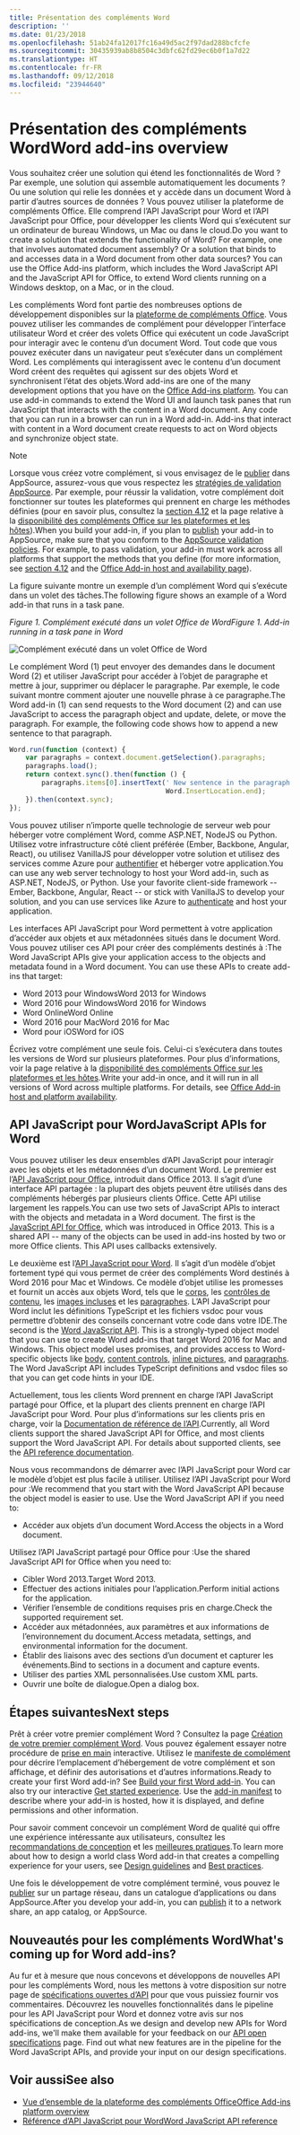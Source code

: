 ```yaml
---
title: Présentation des compléments Word
description: ''
ms.date: 01/23/2018
ms.openlocfilehash: 51ab24fa12017fc16a49d5ac2f97dad288bcfcfe
ms.sourcegitcommit: 30435939ab8b8504c3dbfc62fd29ec6b0f1a7d22
ms.translationtype: HT
ms.contentlocale: fr-FR
ms.lasthandoff: 09/12/2018
ms.locfileid: "23944640"
---
```

# <a name="word-add-ins-overview"></a><span data-ttu-id="9fc1d-102">Présentation des compléments Word</span><span class="sxs-lookup"><span data-stu-id="9fc1d-102">Word add-ins overview</span></span>

<span data-ttu-id="9fc1d-p101">Vous souhaitez créer une solution qui étend les fonctionnalités de Word ? Par exemple, une solution qui assemble automatiquement les documents ? Ou une solution qui relie les données et y accède dans un document Word à partir d’autres sources de données ? Vous pouvez utiliser la plateforme de compléments Office. Elle comprend l’API JavaScript pour Word et l’API JavaScript pour Office, pour développer les clients Word qui s’exécutent sur un ordinateur de bureau Windows, un Mac ou dans le cloud.</span><span class="sxs-lookup"><span data-stu-id="9fc1d-p101">Do you want to create a solution that extends the functionality of Word? For example, one that involves automated document assembly? Or a solution that binds to and accesses data in a Word document from other data sources? You can use the Office Add-ins platform, which includes the Word JavaScript API and the JavaScript API for Office, to extend Word clients running on a Windows desktop, on a Mac, or in the cloud.</span></span>

<span data-ttu-id="9fc1d-p102">Les compléments Word font partie des nombreuses options de développement disponibles sur la [plateforme de compléments Office](../overview/office-add-ins.md). Vous pouvez utiliser les commandes de complément pour développer l’interface utilisateur Word et créer des volets Office qui exécutent un code JavaScript pour interagir avec le contenu d’un document Word. Tout code que vous pouvez exécuter dans un navigateur peut s’exécuter dans un complément Word. Les compléments qui interagissent avec le contenu d’un document Word créent des requêtes qui agissent sur des objets Word et synchronisent l’état des objets.</span><span class="sxs-lookup"><span data-stu-id="9fc1d-p102">Word add-ins are one of the many development options that you have on the [Office Add-ins platform](../overview/office-add-ins.md). You can use add-in commands to extend the Word UI and launch task panes that run JavaScript that interacts with the content in a Word document. Any code that you can run in a browser can run in a Word add-in. Add-ins that interact with content in a Word document create requests to act on Word objects and synchronize object state.</span></span> 

> [!NOTE]
> <span data-ttu-id="9fc1d-p103">Lorsque vous créez votre complément, si vous envisagez de le [publier](../publish/publish.md) dans AppSource, assurez-vous que vous respectez les [stratégies de validation AppSource](https://docs.microsoft.com/office/dev/store/validation-policies). Par exemple, pour réussir la validation, votre complément doit fonctionner sur toutes les plateformes qui prennent en charge les méthodes définies (pour en savoir plus, consultez la [section 4.12](https://docs.microsoft.com/office/dev/store/validation-policies#4-apps-and-add-ins-behave-predictably) et la page relative à la [disponibilité des compléments Office sur les plateformes et les hôtes](../overview/office-add-in-availability.md)).</span><span class="sxs-lookup"><span data-stu-id="9fc1d-p103">When you build your add-in, if you plan to [publish](../publish/publish.md) your add-in to AppSource, make sure that you conform to the [AppSource validation policies](https://docs.microsoft.com/office/dev/store/validation-policies). For example, to pass validation, your add-in must work across all platforms that support the methods that you define (for more information, see [section 4.12](https://docs.microsoft.com/office/dev/store/validation-policies#4-apps-and-add-ins-behave-predictably) and the [Office Add-in host and availability page](../overview/office-add-in-availability.md)).</span></span>

<span data-ttu-id="9fc1d-113">La figure suivante montre un exemple d’un complément Word qui s’exécute dans un volet des tâches.</span><span class="sxs-lookup"><span data-stu-id="9fc1d-113">The following figure shows an example of a Word add-in that runs in a task pane.</span></span>

<span data-ttu-id="9fc1d-114">*Figure 1. Complément exécuté dans un volet Office de Word*</span><span class="sxs-lookup"><span data-stu-id="9fc1d-114">*Figure 1. Add-in running in a task pane in Word*</span></span>

![Complément exécuté dans un volet Office de Word](../images/word-add-in-show-host-client.png)

<span data-ttu-id="9fc1d-p104">Le complément Word (1) peut envoyer des demandes dans le document Word (2) et utiliser JavaScript pour accéder à l’objet de paragraphe et mettre à jour, supprimer ou déplacer le paragraphe. Par exemple, le code suivant montre comment ajouter une nouvelle phrase à ce paragraphe.</span><span class="sxs-lookup"><span data-stu-id="9fc1d-p104">The Word add-in (1) can send requests to the Word document (2) and can use JavaScript to access the paragraph object and update, delete, or move the paragraph. For example, the following code shows how to append a new sentence to that paragraph.</span></span>

```js
Word.run(function (context) {
    var paragraphs = context.document.getSelection().paragraphs;
    paragraphs.load();
    return context.sync().then(function () {
        paragraphs.items[0].insertText(' New sentence in the paragraph.',
                                       Word.InsertLocation.end);
    }).then(context.sync);
});

```

<span data-ttu-id="9fc1d-p105">Vous pouvez utiliser n’importe quelle technologie de serveur web pour héberger votre complément Word, comme ASP.NET, NodeJS ou Python. Utilisez votre infrastructure côté client préférée (Ember, Backbone, Angular, React), ou utilisez VanillaJS pour développer votre solution et utilisez des services comme Azure pour [authentifier](../develop/use-the-oauth-authorization-framework-in-an-office-add-in.md) et héberger votre application.</span><span class="sxs-lookup"><span data-stu-id="9fc1d-p105">You can use any web server technology to host your Word add-in, such as ASP.NET, NodeJS, or Python. Use your favorite client-side framework -- Ember, Backbone, Angular, React -- or stick with VanillaJS to develop your solution, and you can use services like Azure to [authenticate](../develop/use-the-oauth-authorization-framework-in-an-office-add-in.md) and host your application.</span></span>

<span data-ttu-id="9fc1d-p106">Les interfaces API JavaScript pour Word permettent à votre application d’accéder aux objets et aux métadonnées situés dans le document Word. Vous pouvez utiliser ces API pour créer des compléments destinés à :</span><span class="sxs-lookup"><span data-stu-id="9fc1d-p106">The Word JavaScript APIs give your application access to the objects and metadata found in a Word document. You can use these APIs to create add-ins that target:</span></span>

* <span data-ttu-id="9fc1d-122">Word 2013 pour Windows</span><span class="sxs-lookup"><span data-stu-id="9fc1d-122">Word 2013 for Windows</span></span>
* <span data-ttu-id="9fc1d-123">Word 2016 pour Windows</span><span class="sxs-lookup"><span data-stu-id="9fc1d-123">Word 2016 for Windows</span></span>
* <span data-ttu-id="9fc1d-124">Word Online</span><span class="sxs-lookup"><span data-stu-id="9fc1d-124">Word Online</span></span>
* <span data-ttu-id="9fc1d-125">Word 2016 pour Mac</span><span class="sxs-lookup"><span data-stu-id="9fc1d-125">Word 2016 for Mac</span></span>
* <span data-ttu-id="9fc1d-126">Word pour iOS</span><span class="sxs-lookup"><span data-stu-id="9fc1d-126">Word for iOS</span></span>

<span data-ttu-id="9fc1d-p107">Écrivez votre complément une seule fois. Celui-ci s’exécutera dans toutes les versions de Word sur plusieurs plateformes. Pour plus d’informations, voir la page relative à la [disponibilité des compléments Office sur les plateformes et les hôtes](../overview/office-add-in-availability.md).</span><span class="sxs-lookup"><span data-stu-id="9fc1d-p107">Write your add-in once, and it will run in all versions of Word across multiple platforms. For details, see [Office Add-in host and platform availability](../overview/office-add-in-availability.md).</span></span>

## <a name="javascript-apis-for-word"></a><span data-ttu-id="9fc1d-129">API JavaScript pour Word</span><span class="sxs-lookup"><span data-stu-id="9fc1d-129">JavaScript APIs for Word</span></span>

<span data-ttu-id="9fc1d-p108">Vous pouvez utiliser les deux ensembles d’API JavaScript pour interagir avec les objets et les métadonnées d’un document Word. Le premier est l’[API JavaScript pour Office](https://docs.microsoft.com/javascript/office/javascript-api-for-office?view=office-js?product=word), introduit dans Office 2013. Il s’agit d’une interface API partagée : la plupart des objets peuvent être utilisés dans des compléments hébergés par plusieurs clients Office. Cette API utilise largement les rappels.</span><span class="sxs-lookup"><span data-stu-id="9fc1d-p108">You can use two sets of JavaScript APIs to interact with the objects and metadata in a Word document. The first is the [JavaScript API for Office](https://docs.microsoft.com/javascript/office/javascript-api-for-office?view=office-js?product=word), which was introduced in Office 2013. This is a shared API -- many of the objects can be used in add-ins hosted by two or more Office clients. This API uses callbacks extensively.</span></span> 

<span data-ttu-id="9fc1d-p109">Le deuxième est l’[API JavaScript pour Word](https://docs.microsoft.com/javascript/office/overview/word-add-ins-reference-overview?view=office-js). Il s’agit d’un modèle d’objet fortement typé qui vous permet de créer des compléments Word destinés à Word 2016 pour Mac et Windows. Ce modèle d’objet utilise les promesses et fournit un accès aux objets Word, tels que le [corps](https://docs.microsoft.com/javascript/api/word/word.body?view=office-js), les [contrôles de contenu](https://docs.microsoft.com/javascript/api/word/word.contentcontrol?view=office-js), les [images incluses](https://docs.microsoft.com/javascript/api/word/word.inlinepicture?view=office-js) et les [paragraphes](https://docs.microsoft.com/javascript/api/word/word.paragraph?view=office-js). L’API JavaScript pour Word inclut les définitions TypeScript et les fichiers vsdoc pour vous permettre d’obtenir des conseils concernant votre code dans votre IDE.</span><span class="sxs-lookup"><span data-stu-id="9fc1d-p109">The second is the [Word JavaScript API](https://docs.microsoft.com/javascript/office/overview/word-add-ins-reference-overview?view=office-js). This is a strongly-typed object model that you can use to create Word add-ins that target Word 2016 for Mac and Windows. This object model uses promises, and provides access to Word-specific objects like [body](https://docs.microsoft.com/javascript/api/word/word.body?view=office-js), [content controls](https://docs.microsoft.com/javascript/api/word/word.contentcontrol?view=office-js), [inline pictures](https://docs.microsoft.com/javascript/api/word/word.inlinepicture?view=office-js), and [paragraphs](https://docs.microsoft.com/javascript/api/word/word.paragraph?view=office-js). The Word JavaScript API includes TypeScript definitions and vsdoc files so that you can get code hints in your IDE.</span></span>

<span data-ttu-id="9fc1d-p110">Actuellement, tous les clients Word prennent en charge l’API JavaScript partagé pour Office, et la plupart des clients prennent en charge l’API JavaScript pour Word. Pour plus d’informations sur les clients pris en charge, voir la [Documentation de référence de l’API](https://docs.microsoft.com/javascript/office/javascript-api-for-office?view=office-js?product=word).</span><span class="sxs-lookup"><span data-stu-id="9fc1d-p110">Currently, all Word clients support the shared JavaScript API for Office, and most clients support the Word JavaScript API. For details about supported clients, see the [API reference documentation](https://docs.microsoft.com/javascript/office/javascript-api-for-office?view=office-js?product=word).</span></span>

<span data-ttu-id="9fc1d-p111">Nous vous recommandons de démarrer avec l’API JavaScript pour Word car le modèle d’objet est plus facile à utiliser. Utilisez l’API JavaScript pour Word pour :</span><span class="sxs-lookup"><span data-stu-id="9fc1d-p111">We recommend that you start with the Word JavaScript API because the object model is easier to use. Use the Word JavaScript API if you need to:</span></span>

* <span data-ttu-id="9fc1d-142">Accéder aux objets d’un document Word.</span><span class="sxs-lookup"><span data-stu-id="9fc1d-142">Access the objects in a Word document.</span></span>

<span data-ttu-id="9fc1d-143">Utilisez l’API JavaScript partagé pour Office pour :</span><span class="sxs-lookup"><span data-stu-id="9fc1d-143">Use the shared JavaScript API for Office when you need to:</span></span>

* <span data-ttu-id="9fc1d-144">Cibler Word 2013.</span><span class="sxs-lookup"><span data-stu-id="9fc1d-144">Target Word 2013.</span></span>
* <span data-ttu-id="9fc1d-145">Effectuer des actions initiales pour l’application.</span><span class="sxs-lookup"><span data-stu-id="9fc1d-145">Perform initial actions for the application.</span></span>
* <span data-ttu-id="9fc1d-146">Vérifier l’ensemble de conditions requises pris en charge.</span><span class="sxs-lookup"><span data-stu-id="9fc1d-146">Check the supported requirement set.</span></span>
* <span data-ttu-id="9fc1d-147">Accéder aux métadonnées, aux paramètres et aux informations de l’environnement du document.</span><span class="sxs-lookup"><span data-stu-id="9fc1d-147">Access metadata, settings, and environmental information for the document.</span></span>
* <span data-ttu-id="9fc1d-148">Établir des liaisons avec des sections d’un document et capturer les événements.</span><span class="sxs-lookup"><span data-stu-id="9fc1d-148">Bind to sections in a document and capture events.</span></span>
* <span data-ttu-id="9fc1d-149">Utiliser des parties XML personnalisées.</span><span class="sxs-lookup"><span data-stu-id="9fc1d-149">Use custom XML parts.</span></span>
* <span data-ttu-id="9fc1d-150">Ouvrir une boîte de dialogue.</span><span class="sxs-lookup"><span data-stu-id="9fc1d-150">Open a dialog box.</span></span>

## <a name="next-steps"></a><span data-ttu-id="9fc1d-151">Étapes suivantes</span><span class="sxs-lookup"><span data-stu-id="9fc1d-151">Next steps</span></span>

<span data-ttu-id="9fc1d-p112">Prêt à créer votre premier complément Word ? Consultez la page [Création de votre premier complément Word](word-add-ins.md). Vous pouvez également essayer notre procédure de [prise en main](https://docs.microsoft.com/office/dev/add-ins/?product=Word) interactive. Utilisez le [manifeste de complément](../develop/add-in-manifests.md) pour décrire l’emplacement d’hébergement de votre complément et son affichage, et définir des autorisations et d’autres informations.</span><span class="sxs-lookup"><span data-stu-id="9fc1d-p112">Ready to create your first Word add-in? See [Build your first Word add-in](word-add-ins.md). You can also try our interactive [Get started experience](https://docs.microsoft.com/office/dev/add-ins/?product=Word). Use the [add-in manifest](../develop/add-in-manifests.md) to describe where your add-in is hosted, how it is displayed, and define permissions and other information.</span></span>

<span data-ttu-id="9fc1d-156">Pour savoir comment concevoir un complément Word de qualité qui offre une expérience intéressante aux utilisateurs, consultez les [recommandations de conception](../design/add-in-design.md) et les [meilleures pratiques](../concepts/add-in-development-best-practices.md).</span><span class="sxs-lookup"><span data-stu-id="9fc1d-156">To learn more about how to design a world class Word add-in that creates a compelling experience for your users, see [Design guidelines](../design/add-in-design.md) and [Best practices](../concepts/add-in-development-best-practices.md).</span></span>

<span data-ttu-id="9fc1d-157">Une fois le développement de votre complément terminé, vous pouvez le [publier](../publish/publish.md) sur un partage réseau, dans un catalogue d’applications ou dans AppSource.</span><span class="sxs-lookup"><span data-stu-id="9fc1d-157">After you develop your add-in, you can [publish](../publish/publish.md) it to a network share, an app catalog, or AppSource.</span></span>

## <a name="whats-coming-up-for-word-add-ins"></a><span data-ttu-id="9fc1d-158">Nouveautés pour les compléments Word</span><span class="sxs-lookup"><span data-stu-id="9fc1d-158">What's coming up for Word add-ins?</span></span>

<span data-ttu-id="9fc1d-p113">Au fur et à mesure que nous concevons et développons de nouvelles API pour les compléments Word, nous les mettons à votre disposition sur notre page de [spécifications ouvertes d’API](https://docs.microsoft.com/javascript/office/openspec?view=office-js) pour que vous puissiez fournir vos commentaires. Découvrez les nouvelles fonctionnalités dans le pipeline pour les API JavaScript pour Word et donnez votre avis sur nos spécifications de conception.</span><span class="sxs-lookup"><span data-stu-id="9fc1d-p113">As we design and develop new APIs for Word add-ins, we'll make them available for your feedback on our [API open specifications](https://docs.microsoft.com/javascript/office/openspec?view=office-js) page. Find out what new features are in the pipeline for the Word JavaScript APIs, and provide your input on our design specifications.</span></span>

## <a name="see-also"></a><span data-ttu-id="9fc1d-161">Voir aussi</span><span class="sxs-lookup"><span data-stu-id="9fc1d-161">See also</span></span>

* [<span data-ttu-id="9fc1d-162">Vue d’ensemble de la plateforme des compléments Office</span><span class="sxs-lookup"><span data-stu-id="9fc1d-162">Office Add-ins platform overview</span></span>](../overview/office-add-ins.md)
* [<span data-ttu-id="9fc1d-163">Référence d’API JavaScript pour Word</span><span class="sxs-lookup"><span data-stu-id="9fc1d-163">Word JavaScript API reference</span></span>](https://docs.microsoft.com/javascript/office/overview/word-add-ins-reference-overview?view=office-js)

